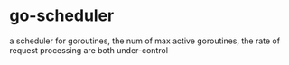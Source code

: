 # go-scheduler
a scheduler for goroutines, the num of max active goroutines, the rate of request processing are both under-control
